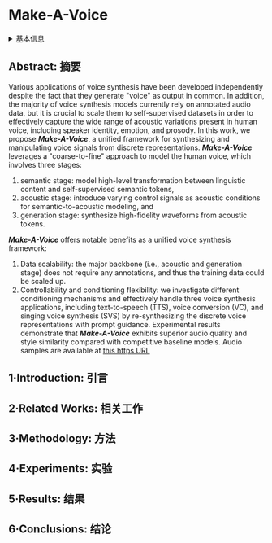 # Make-A-Voice

<details>
<summary>基本信息</summary>

- 标题: "Make-A-Voice: Unified Voice Synthesis With Discrete Representation"
- 作者:
  - 01 Rongjie Huang
  - 02 Chunlei Zhang
  - 03 Yongqi Wang
  - 04 Dongchao Yang
  - 05 Luping Liu
  - 06 Zhenhui Ye
  - 07 Ziyue Jiang
  - 08 Chao Weng
  - 09 Zhou Zhao
  - 10 Dong Yu
- 链接:
  - [ArXiv](https://arxiv.org/abs/2305.19269)
  - [Publication]
  - [Github]
  - [Demo](https://make-a-voice.github.io/)
- 文件:
  - [ArXiv](_PDF/2305.19269v1__Make-A-Voice__Unified_Voice_Synthesis_with_Discrete_Representation.pdf)
  - [Publication] #TODO

</details>

## Abstract: 摘要

Various applications of voice synthesis have been developed independently despite the fact that they generate "voice" as output in common.
In addition, the majority of voice synthesis models currently rely on annotated audio data, but it is crucial to scale them to self-supervised datasets in order to effectively capture the wide range of acoustic variations present in human voice, including speaker identity, emotion, and prosody.
In this work, we propose ***Make-A-Voice***, a unified framework for synthesizing and manipulating voice signals from discrete representations.
***Make-A-Voice*** leverages a "coarse-to-fine" approach to model the human voice, which involves three stages:
1) semantic stage: model high-level transformation between linguistic content and self-supervised semantic tokens,
2) acoustic stage: introduce varying control signals as acoustic conditions for semantic-to-acoustic modeling, and
3) generation stage: synthesize high-fidelity waveforms from acoustic tokens.

***Make-A-Voice*** offers notable benefits as a unified voice synthesis framework:
1) Data scalability: the major backbone (i.e., acoustic and generation stage) does not require any annotations, and thus the training data could be scaled up.
2) Controllability and conditioning flexibility: we investigate different conditioning mechanisms and effectively handle three voice synthesis applications, including text-to-speech (TTS), voice conversion (VC), and singing voice synthesis (SVS) by re-synthesizing the discrete voice representations with prompt guidance.
Experimental results demonstrate that ***Make-A-Voice*** exhibits superior audio quality and style similarity compared with competitive baseline models.
Audio samples are available at [this https URL](https://make-a-voice.github.io/)

## 1·Introduction: 引言

## 2·Related Works: 相关工作

## 3·Methodology: 方法

## 4·Experiments: 实验

## 5·Results: 结果

## 6·Conclusions: 结论
